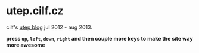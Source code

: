 # utep.cilf.cz

cilf's [utep blog](http://utep.cilf.cz/) jul 2012 - aug 2013.

**press `up`, `left`, `down`, `right` and then couple more keys to make the site way more awesome**
